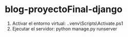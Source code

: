 # blog-proyectoFinal-django

1. Activar el entorno virtual: .\.venv\Scripts\Activate.ps1
2. Ejecutar el servidor: python manage.py runserver